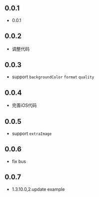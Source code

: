## 0.0.1

* 0.0.1

## 0.0.2

* 调整代码

## 0.0.3

* support `backgroundColor` `format` `quality`

## 0.0.4

* 完善iOS代码

## 0.0.5

* support `extraImage`

## 0.0.6

* fix bus

## 0.0.7

* 1.3.10.0,2.update example
